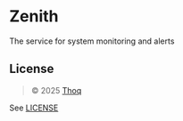 # Zenith

The service for system monitoring and alerts

## License
> © 2025 [Thoq](https://thoq.dev)

See [LICENSE](LICENSE)
